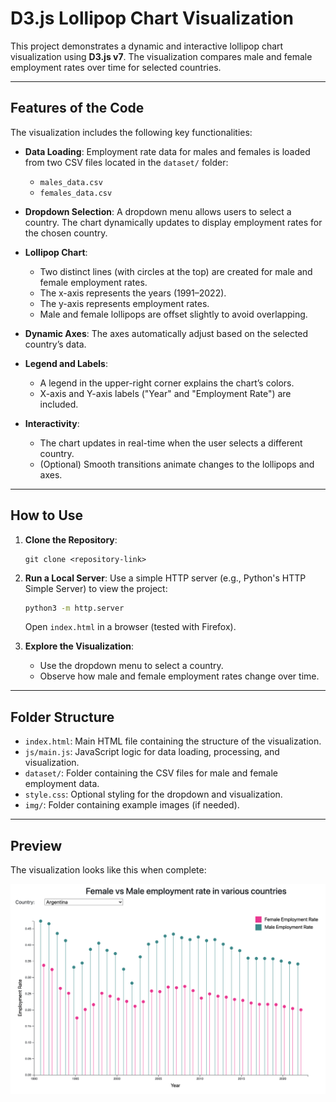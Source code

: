

# D3.js Lollipop Chart Visualization

This project demonstrates a dynamic and interactive lollipop chart visualization using **D3.js v7**. The visualization compares male and female employment rates over time for selected countries.

---

## Features of the Code

The visualization includes the following key functionalities:

- **Data Loading**: Employment rate data for males and females is loaded from two CSV files located in the `dataset/` folder:
  - `males_data.csv`
  - `females_data.csv`
  
- **Dropdown Selection**: A dropdown menu allows users to select a country. The chart dynamically updates to display employment rates for the chosen country.

- **Lollipop Chart**: 
  - Two distinct lines (with circles at the top) are created for male and female employment rates.
  - The x-axis represents the years (1991–2022).
  - The y-axis represents employment rates.
  - Male and female lollipops are offset slightly to avoid overlapping.

- **Dynamic Axes**: The axes automatically adjust based on the selected country’s data.

- **Legend and Labels**:
  - A legend in the upper-right corner explains the chart’s colors.
  - X-axis and Y-axis labels ("Year" and "Employment Rate") are included.

- **Interactivity**:
  - The chart updates in real-time when the user selects a different country.
  - (Optional) Smooth transitions animate changes to the lollipops and axes.

---

## How to Use

1. **Clone the Repository**: 
   ```
   git clone <repository-link>
   ```

2. **Run a Local Server**:
   Use a simple HTTP server (e.g., Python's HTTP Simple Server) to view the project:
   ```bash
   python3 -m http.server
   ```
   Open `index.html` in a browser (tested with Firefox).

3. **Explore the Visualization**:
   - Use the dropdown menu to select a country.
   - Observe how male and female employment rates change over time.

---

## Folder Structure

- `index.html`: Main HTML file containing the structure of the visualization.
- `js/main.js`: JavaScript logic for data loading, processing, and visualization.
- `dataset/`: Folder containing the CSV files for male and female employment data.
- `style.css`: Optional styling for the dropdown and visualization.
- `img/`: Folder containing example images (if needed).

---

## Preview

The visualization looks like this when complete:

![Lollipop Chart Example](img/completed.png)
